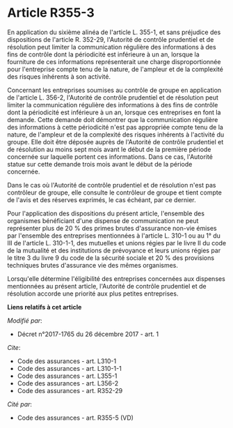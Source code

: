 # Article R355-3

En application du sixième alinéa de l'article L. 355-1, et sans préjudice des dispositions de l'article R. 352-29, l'Autorité
de contrôle prudentiel et de résolution peut limiter la communication régulière des informations à des fins de contrôle dont
la périodicité est inférieure à un an, lorsque la fourniture de ces informations représenterait une charge disproportionnée
pour l'entreprise compte tenu de la nature, de l'ampleur et de la complexité des risques inhérents à son activité.

Concernant les entreprises soumises au contrôle de groupe en application de l'article L. 356-2, l'Autorité de contrôle
prudentiel et de résolution peut limiter la communication régulière des informations à des fins de contrôle dont la
périodicité est inférieure à un an, lorsque ces entreprises en font la demande. Cette demande doit démontrer que la
communication régulière des informations à cette périodicité n'est pas appropriée compte tenu de la nature, de l'ampleur et
de la complexité des risques inhérents à l'activité du groupe. Elle doit être déposée auprès de l'Autorité de contrôle
prudentiel et de résolution au moins sept mois avant le début de la première période concernée sur laquelle portent ces
informations. Dans ce cas, l'Autorité statue sur cette demande trois mois avant le début de la période concernée.

Dans le cas où l'Autorité de contrôle prudentiel et de résolution n'est pas contrôleur de groupe, elle consulte le contrôleur
de groupe et tient compte de l'avis et des réserves exprimés, le cas échéant, par ce dernier.

Pour l'application des dispositions du présent article, l'ensemble des organismes bénéficiant d'une dispense de communication
ne peut représenter plus de 20 % des primes brutes d'assurance non-vie émises par l'ensemble des entreprises mentionnées à
l'article L. 310-1 ou au 1° du III de l'article L. 310-1-1, des mutuelles et unions régies par le livre II du code de la
mutualité et des institutions de prévoyance et leurs unions régies par le titre 3 du livre 9 du code de la sécurité sociale
et 20 % des provisions techniques brutes d'assurance vie des mêmes organismes.

Lorsqu'elle détermine l'éligibilité des entreprises concernées aux dispenses mentionnées au présent article, l'Autorité de
contrôle prudentiel et de résolution accorde une priorité aux plus petites entreprises.

**Liens relatifs à cet article**

_Modifié par_:

  - Décret n°2017-1765 du 26 décembre 2017 - art. 1

_Cite_:

  - Code des assurances - art. L310-1
  - Code des assurances - art. L310-1-1
  - Code des assurances - art. L355-1
  - Code des assurances - art. L356-2
  - Code des assurances - art. R352-29

_Cité par_:

  - Code des assurances - art. R355-5 (VD)
